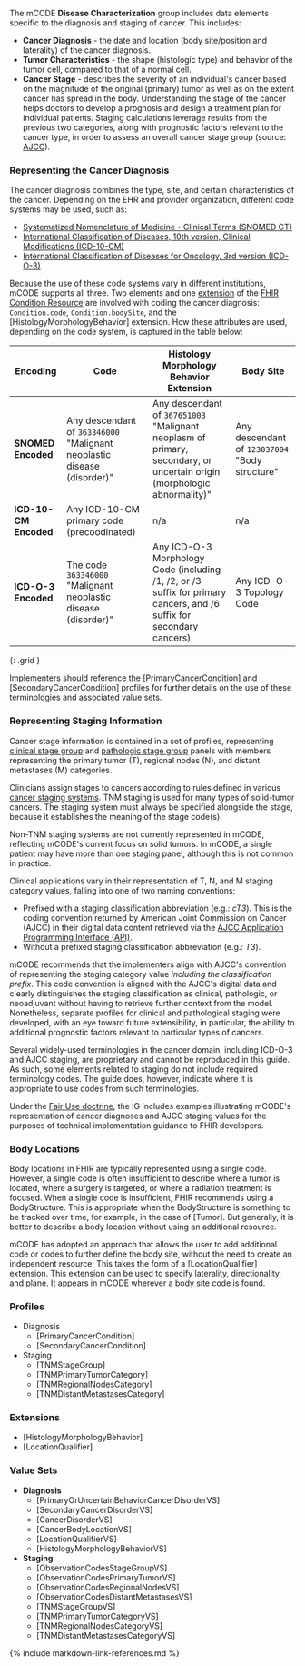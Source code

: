 The mCODE **Disease Characterization** group includes data elements specific to the diagnosis and staging of cancer. This includes:

* **Cancer Diagnosis** - the date and location (body site/position and laterality) of the cancer diagnosis.
* **Tumor Characteristics** - the shape (histologic type) and behavior of the tumor cell, compared to that of a normal cell.
* **Cancer Stage** - describes the severity of an individual's cancer based on the magnitude of the original (primary) tumor as well as on the extent cancer has spread in the body. Understanding the stage of the cancer helps doctors to develop a prognosis and design a treatment plan for individual patients. Staging calculations leverage results from the previous two categories, along with prognostic factors relevant to the cancer type, in order to assess an overall cancer stage group (source: [AJCC](https://cancerstaging.org/references-tools/Pages/What-is-Cancer-Staging.aspx)).

### Representing the Cancer Diagnosis

The cancer diagnosis combines the type, site, and certain characteristics of the cancer. Depending on the EHR and provider organization, different code systems may be used, such as:

* [Systematized Nomenclature of Medicine - Clinical Terms (SNOMED CT)](https://www.snomed.org/)
* [International Classification of Diseases, 10th version, Clinical Modifications (ICD-10-CM)](https://www.cdc.gov/nchs/icd/icd10cm.htm)
* [International Classification of Diseases for Oncology, 3rd version (ICD-O-3)](https://codes.iarc.fr/)

Because the use of these code systems vary in different institutions, mCODE supports all three. Two elements and one [extension](https://www.hl7.org/fhir/extensibility.html) of the [FHIR Condition Resource](https://www.hl7.org/fhir/condition.html) are involved with coding the cancer diagnosis: `Condition.code`, `Condition.bodySite`, and the [HistologyMorphologyBehavior] extension. How these attributes are used, depending on the code system, is captured in the table below:

| Encoding | Code  | Histology Morphology Behavior Extension| Body Site |
|----------|-------|-----------------------------|----------|
| **SNOMED Encoded** | Any descendant of `363346000` "Malignant neoplastic disease (disorder)" | Any descendant of `367651003` "Malignant neoplasm of primary, secondary, or uncertain origin (morphologic abnormality)" | Any descendant of `123037004` "Body structure" |
| **ICD-10-CM Encoded** | Any ICD-10-CM primary code (precoodinated) | n/a | n/a |
| **ICD-O-3 Encoded** | The code `363346000` "Malignant neoplastic disease (disorder)" | Any ICD-O-3 Morphology Code (including /1, /2, or /3 suffix for primary cancers, and /6 suffix for secondary cancers) | Any ICD-O-3 Topology Code |
{: .grid }

Implementers should reference the [PrimaryCancerCondition] and [SecondaryCancerCondition] profiles for further details on the use of these terminologies and associated value sets.

### Representing Staging Information

Cancer stage information is contained in a set of profiles, representing [clinical stage group](https://www.cancer.gov/publications/dictionaries/cancer-terms/def/clinical-staging) and [pathologic stage group](https://www.cancer.gov/publications/dictionaries/cancer-terms/def/pathological-staging) panels with members representing the primary tumor (T), regional nodes (N), and distant metastases (M) categories.

Clinicians assign stages to cancers according to rules defined in various [cancer staging systems](https://www.cancer.gov/about-cancer/diagnosis-staging/staging). TNM staging is used for many types of solid-tumor cancers. The staging system must always be specified alongside the stage, because it establishes the meaning of the stage code(s).

Non-TNM staging systems are not currently represented in mCODE, reflecting mCODE's current focus on solid tumors. In mCODE, a single patient may have more than one staging panel, although this is not common in practice.

Clinical applications vary in their representation of T, N, and M staging category values, falling into one of two naming conventions:

* Prefixed with a staging classification abbreviation (e.g.: _cT3_). This is the coding convention returned by American Joint Commission on Cancer (AJCC) in their digital data content retrieved via the [AJCC Application Programming Interface (API)](https://ajcc.3scale.net/).
* Without a prefixed staging classification abbreviation (e.g.: _T3_).

mCODE recommends that the implementers align with AJCC's convention of representing the staging category value _including the classification prefix_. This code convention is aligned with the AJCC's digital data and clearly distinguishes the staging classification as clinical, pathologic, or neoadjuvant without having to retrieve further context from the model. Nonetheless, separate profiles for clinical and pathological staging were developed, with an eye toward future extensibility, in particular, the ability to additional prognostic factors relevant to particular types of cancers.

Several widely-used terminologies in the cancer domain, including ICD-O-3 and AJCC staging, are proprietary and cannot be reproduced in this guide. As such, some elements related to staging do not include required terminology codes. The guide does, however, indicate where it is appropriate to use codes from such terminologies.

Under the [Fair Use doctrine](https://www.copyright.gov/fair-use/more-info.html), the IG includes examples illustrating mCODE's representation of cancer diagnoses and AJCC staging values for the purposes of technical implementation guidance to FHIR developers.

### Body Locations

Body locations in FHIR are typically represented using a single code. However, a single code is often insufficient to describe where a tumor is located, where a surgery is targeted, or where a radiation treatment is focused. When a single code is insufficient, FHIR recommends using a BodyStructure. This is appropriate when the BodyStructure is something to be tracked over time, for example, in the case of [Tumor]. But generally, it is better to describe a body location without using an additional resource.

mCODE has adopted an approach that allows the user to add additional code or codes to further define the body site, without the need to create an independent resource. This takes the form of a [LocationQualifier] extension. This extension can be used to specify laterality, directionality, and plane. It appears in mCODE wherever a body site code is found.

### Profiles

* Diagnosis
  * [PrimaryCancerCondition]
  * [SecondaryCancerCondition]
* Staging
  * [TNMStageGroup]
  * [TNMPrimaryTumorCategory]
  * [TNMRegionalNodesCategory]
  * [TNMDistantMetastasesCategory]

### Extensions

* [HistologyMorphologyBehavior]
* [LocationQualifier]

### Value Sets

* **Diagnosis**
  * [PrimaryOrUncertainBehaviorCancerDisorderVS]
  * [SecondaryCancerDisorderVS]
  * [CancerDisorderVS]
  * [CancerBodyLocationVS]
  * [LocationQualifierVS]
  * [HistologyMorphologyBehaviorVS]
* **Staging**
  * [ObservationCodesStageGroupVS]
  * [ObservationCodesPrimaryTumorVS]
  * [ObservationCodesRegionalNodesVS]
  * [ObservationCodesDistantMetastasesVS]
  * [TNMStageGroupVS]
  * [TNMPrimaryTumorCategoryVS]
  * [TNMRegionalNodesCategoryVS]
  * [TNMDistantMetastasesCategoryVS]

{% include markdown-link-references.md %}
